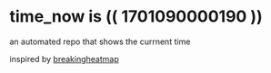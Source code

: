 # time_now is (( 1701090000190 ))

an automated repo that shows the currnent time

inspired by [breakingheatmap](https://github.com/breakingheatmap/breakingheatmap)